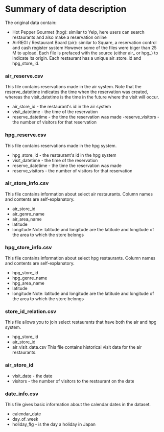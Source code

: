# Summary of data description
The original data contain:
- Hot Pepper Gourmet (hpg): similar to Yelp, here users can search restaurants and also make a reservation online
- AirREGI / Restaurant Board (air): similar to Square, a reservation control and cash register system
However some of the files were biger than 25 M to upload. 
Each file is prefaced with the source (either air_ or hpg_) to indicate its origin. Each restaurant has a unique air_store_id and hpg_store_id. 
### air_reserve.csv
This file contains reservations made in the air system. Note that the reserve_datetime indicates the time when the reservation was created, whereas the visit_datetime is the time in the future where the visit will occur.

- air_store_id - the restaurant's id in the air system
- visit_datetime - the time of the reservation
- reserve_datetime - the time the reservation was made
 -reserve_visitors - the number of visitors for that reservation


### hpg_reserve.csv
This file contains reservations made in the hpg system.

- hpg_store_id - the restaurant's id in the hpg system
- visit_datetime - the time of the reservation
- reserve_datetime - the time the reservation was made
- reserve_visitors - the number of visitors for that reservation


### air_store_info.csv
This file contains information about select air restaurants. Column names and contents are self-explanatory.

- air_store_id
- air_genre_name
- air_area_name
- latitude
- longitude
Note: latitude and longitude are the latitude and longitude of the area to which the store belongs

### hpg_store_info.csv
This file contains information about select hpg restaurants. Column names and contents are self-explanatory.

- hpg_store_id
- hpg_genre_name
- hpg_area_name
- latitude
- longitude
Note: latitude and longitude are the latitude and longitude of the area to which the store belongs

### store_id_relation.csv
This file allows you to join select restaurants that have both the air and hpg system.

- hpg_store_id
- air_store_id
- air_visit_data.csv
This file contains historical visit data for the air restaurants.

### air_store_id
- visit_date - the date
- visitors - the number of visitors to the restaurant on the date

### date_info.csv
This file gives basic information about the calendar dates in the dataset.

- calendar_date
- day_of_week
- holiday_flg - is the day a holiday in Japan
